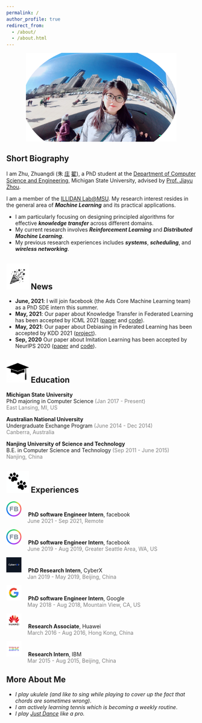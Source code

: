```yaml
---
permalink: /
author_profile: true
redirect_from: 
  - /about/
  - /about.html
---
```



<p align="center">
 <img src="/images/profile.png?raw=true" alt="Photo" style="width: 400px;"/> 
</p>


## Short Biography

I am Zhu, Zhuangdi (朱 [庄](https://en.wikipedia.org/wiki/Zhuang_Zhou) [翟](https://en.wikipedia.org/wiki/Mozi)), a PhD student at the [Department of Computer Science and Engineering](https://www.cse.msu.edu/), Michigan State University, advised by [Prof. Jiayu Zhou](https://jiayuzhou.github.io/).


I am a member of the [ILLIDAN Lab@MSU](https://illidanlab.github.io/). My research interest resides in the general area of ***Machine Learning*** and its practical applications. 
* I am particularly focusing on designing principled algorithms for effective ***knowledge transfer*** across different domains.
* My current research involves ***Reinforcement Learning*** and ***Distributed Machine Learning***. 
* My previous research experiences includes  ***systems***, ***scheduling***, and ***wireless networking***.


## <img src="/images/logos/celebrate.png?raw=true" alt="Photo" style="width: 60px;"/> News

* **June, 2021**: I will join facebook (the Ads Core Machine Learning team) as a PhD SDE intern this summer. 
* **May, 2021**: Our paper about Knowledge Transfer in Federated Learning has been accepted by ICML 2021 ([paper](https://arxiv.org/pdf/2105.10056.pdf) and [code](https://github.com/zhuangdizhu/FedGen)).
* **May, 2021**: Our paper about Debiasing in Federated Learning has been accepted by KDD 2021 ([project](https://jyhong.gitlab.io/project/federated-learning/)).
* **Sep, 2020** Our paper about Imitation Learning has been accepted by NeurIPS 2020 ([paper](https://papers.nips.cc/paper/2020/file/92977ae4d2ba21425a59afb269c2a14e-Paper.pdf) and [code](https://github.com/illidanlab/opolo-code)).


## <img src="/images/logos/education.jpeg?raw=true" alt="Photo" style="width: 60px;"/> Education 
**Michigan State University** \
PhD majoring in Computer Science <span style="color: grey;">(Jan 2017 - Present)</span>  
<span style="color: grey;">East Lansing, MI, US</span> 


**Australian National University** \
Undergraduate Exchange Program <span style="color: grey;">(June 2014 - Dec 2014)</span> \
<span style="color: grey;">Canberra, Australia</span>



**Nanjing University of Science and Technology** \
B.E. in Computer Science and Technology <span style="color: grey;">(Sep 2011 - June 2015) </span>\
<span style="color: grey;">Nanjing, China</span>


## <img src="/images/logos/paw.png?raw=true" alt="Photo" style="width: 60px;"/> Experiences 

<img src="/images/logos/fb.jpeg?raw=true" alt="Photo" style="width: 40px;"/>  &emsp;**PhD software Engineer Intern**, facebook \
&emsp;&emsp;&emsp;&emsp;<span style="color: grey;">June 2021 - Sep 2021, Remote </span> 

<img src="/images/logos/fb.jpeg?raw=true" alt="Photo" style="width: 40px;"/>  &emsp;**PhD software Engineer Intern**, facebook \
&emsp;&emsp;&emsp;&emsp;<span style="color: grey;">June 2019 - Aug 2019, Greater Seattle Area, WA, US </span> 

[<img src="/images/logos/cyberx.jpeg?raw=true" alt="Photo" style="width: 40px;"/>](https://www.cyberx.com/)  &emsp;**PhD Research Intern**, CyberX \
&emsp;&emsp;&emsp;&emsp;<span style="color: grey;">Jan 2019 - May 2019, Beijing, China </span> 

<img src="/images/logos/google.png?raw=true" alt="Photo" style="width: 40px;"/>  &emsp;**PhD software Engineer Intern**, Google \
&emsp;&emsp;&emsp;&emsp;<span style="color: grey;">May 2018 - Aug 2018, Mountain View, CA, US </span> 

<img src="/images/logos/huawei.png?raw=true" alt="Photo" style="width: 40px;"/>  &emsp;**Research Associate**, Huawei \
&emsp;&emsp;&emsp;&emsp;<span style="color: grey;">March 2016 - Aug 2016, Hong Kong, China </span> 


<img src="/images/logos/ibm.jpeg?raw=true" alt="Photo" style="width: 40px;"/>  &emsp;**Research Intern**, IBM \
&emsp;&emsp;&emsp;&emsp;<span style="color: grey;">Mar 2015 - Aug 2015, Beijing, China </span> 

## More About Me

* *I play ukulele (and like to sing while playing to cover up the fact that chords are sometimes wrong)*.  
* *I am actively learning tennis which is becoming a weekly routine*.
* *I play [Just Dance](https://www.ubisoft.com/en-us/game/just-dance/2021) like a pro.*
